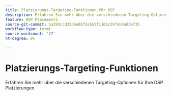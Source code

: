 ```yaml
---
title: Platzierungs-Targeting-Funktionen für DSP
description: Erfahren Sie mehr über die verschiedenen Targeting-Optionen für Ihre Platzierungen.
feature: DSP Placements
source-git-commit: ba393ccd33a5e05f2e557f1161c29fab4a03ef35
workflow-type: tm+mt
source-wordcount: '27'
ht-degree: 0%

---
```


# Platzierungs-Targeting-Funktionen

Erfahren Sie mehr über die verschiedenen Targeting-Optionen für Ihre DSP Platzierungen.

<!--
>[!VIDEO]()
-->
